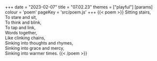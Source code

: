 +++
date = "2023-02-07"
title = "07.02.23"
themes = ["playful"]
[params]
  colour = 'poem'
  pageKey = 'src/poem.js'
+++
{{< poem >}}
Sitting stairs,  
To stare and sit,  
To think and blink,  
To tap and link,  
Words together,  
Like clinking chains,  
Sinking into thoughts and rhymes,  
Sinking into grace and mercy,  
Sinking into warmer times.
{{< /poem >}}